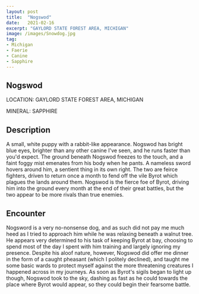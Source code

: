 ```yaml
---
layout: post
title:  "Nogswod"
date:   2021-02-16
excerpt: "GAYLORD STATE FOREST AREA, MICHIGAN"
image: /images/Snowdog.jpg
tag:
- Michigan
- Faerie
- Canine
- Sapphire
---
```


## Nogswod

LOCATION: GAYLORD STATE FOREST AREA, MICHIGAN

MINERAL: SAPPHIRE

## Description
A small, white puppy with a rabbit-like appearance. Nogswod has bright blue eyes, brighter than any other canine I've seen, and he runs faster than you'd expect. The ground beneath Nogswod freezes to the touch, and a faint foggy mist emenates from his body when he pants. A nameless sword hovers around him, a sentient thing in its own right. The two are feirce fighters, driven to return once a month to fend off the vile Byrot which plagues the lands around them. Nogswod is the fierce foe of Byrot, driving him into the ground every month at the end of their great battles, but the two appear to be more rivals than true enemies.

## Encounter
Nogsword is a very no-nonsense dog, and as such did not pay me much heed as I tried to approach him while he was relaxing beneath a walnut tree. He appears very determined to his task of keeping Byrot at bay, choosing to spend most of the day I spent with him training and largely ignoring my presence. Despite his aloof nature, however, Nogswod did offer me dinner in the form of a caught pheasant (which I politely declined), and taught me some basic wards to protect myself against the more threatening creatures I happened across in my journeys. As soon as Byrot's sigils began to light up though, Nogswod took to the sky, dashing as fast as he could towards the place where Byrot would appear, so they could begin their fearsome battle.
